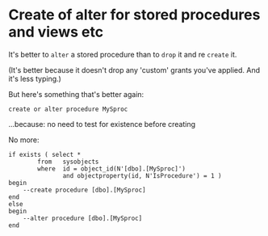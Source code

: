 # Create of alter for stored procedures and views etc



It's better to `alter` a stored procedure than to `drop` it and re `create` it.

(It's better because it doesn't drop any 'custom' grants you've applied. And it's less typing.)

But here's something that's better again:


	create or alter procedure MySproc

...because: no need to test for existence before creating


No more:


	if exists ( select * 
            from   sysobjects 
            where  id = object_id(N'[dbo].[MySproc]') 
                   and objectproperty(id, N'IsProcedure') = 1 )
	begin
		--create procedure [dbo].[MySproc]
	end
	else
	begin
		--alter procedure [dbo].[MySproc]
	end